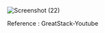 ![Screenshot (22)](https://github.com/vysnoo/music-player-js/assets/115607761/eb76de35-296f-4a28-bf75-7eab91a85780)

Reference : GreatStack-Youtube
